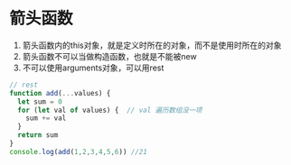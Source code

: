 # 箭头函数
1. 箭头函数内的this对象，就是定义时所在的对象，而不是使用时所在的对象
2. 箭头函数不可以当做构造函数，也就是不能被new
3. 不可以使用arguments对象，可以用rest
```js
// rest
function add(...values) {
  let sum = 0
  for (let val of values) {  // val 遍历数组没一项
    sum += val
  }
  return sum
}
console.log(add(1,2,3,4,5,6)) //21
```
